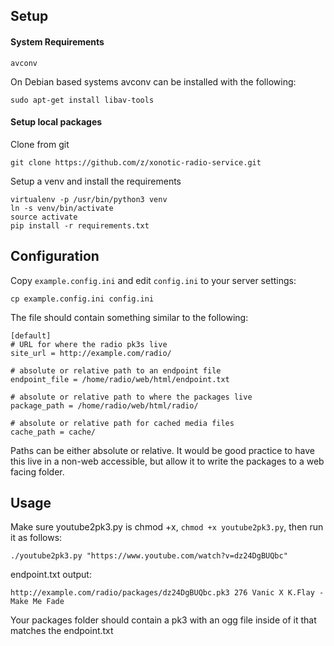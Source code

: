 ## Setup

#### System Requirements

```
avconv
```

On Debian based systems avconv can be installed with the following:

```
sudo apt-get install libav-tools
```


#### Setup local packages

Clone from git

```
git clone https://github.com/z/xonotic-radio-service.git
```

Setup a venv and install the requirements

```
virtualenv -p /usr/bin/python3 venv
ln -s venv/bin/activate
source activate
pip install -r requirements.txt
```

## Configuration

Copy `example.config.ini` and edit `config.ini` to your server settings:

`cp example.config.ini config.ini`

The file should contain something similar to the following:

```
[default]
# URL for where the radio pk3s live
site_url = http://example.com/radio/

# absolute or relative path to an endpoint file
endpoint_file = /home/radio/web/html/endpoint.txt

# absolute or relative path to where the packages live
package_path = /home/radio/web/html/radio/

# absolute or relative path for cached media files
cache_path = cache/  
```

Paths can be either absolute or relative. It would be good practice to have this live in a non-web accessible, but allow it to write the packages to a web facing folder.

## Usage

Make sure youtube2pk3.py is chmod +x, `chmod +x youtube2pk3.py`, then run it as follows:


```
./youtube2pk3.py "https://www.youtube.com/watch?v=dz24DgBUQbc"
```

endpoint.txt output:


```
http://example.com/radio/packages/dz24DgBUQbc.pk3 276 Vanic X K.Flay - Make Me Fade
```

Your packages folder should contain a pk3 with an ogg file inside of it that matches the endpoint.txt
